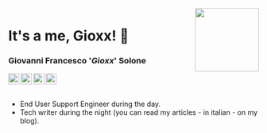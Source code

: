 <img align="right" width="128" height="128" src="https://gioxx.org/wp-content/uploads/2020/04/g3964-1000px.png">

# It's a me, Gioxx! 👋
### Giovanni Francesco '*Gioxx*' Solone
<a href="https://gioxx.org">
  <img align="left" alt="Gioxx's Wall" width="22px" src="https://cdn.jsdelivr.net/npm/simple-icons@v3/icons/wordpress.svg" />
</a>
<a href="https://twitter.com/gioxx">
  <img align="left" alt="Gioxx's Twitter" width="22px" src="https://cdn.jsdelivr.net/npm/simple-icons@v3/icons/twitter.svg" />
</a>
<a href="https://www.linkedin.com/in/gioxx/">
  <img align="left" alt="Gioxx's LinkedIN" width="22px" src="https://cdn.jsdelivr.net/npm/simple-icons@v3/icons/linkedin.svg" />
</a>
<a href="https://go.gioxx.org/r">
  <img alt="Gioxx's Reddit" width="22px" src="https://cdn.jsdelivr.net/npm/simple-icons@v3/icons/reddit.svg" />
</a>
<br /><br />

- End User Support Engineer during the day.
- Tech writer during the night (you can read my articles - in italian - on my blog).
